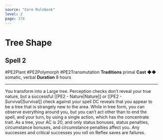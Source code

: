```yaml
---
source: "Core Rulebook"
level: 2
page: 378
---
```


# Tree Shape
## Spell 2
#PE2Plant #PE2Polymorph #PE2Transmutation 
**Traditions** primal
**Cast** ◆◆ somatic, verbal
**Duration** 8 hours

-----
You transform into a Large tree. Perception checks don’t reveal your true nature, but a successful [[PE2 - Nature|Nature]] or [[PE2 - Survival|Survival]] check against your spell DC reveals that you appear to be a tree that is strangely new to the area. While in tree form, you can observe everything around you, but you can’t act other than to end the spell, and your turn, by using a single action, which has the concentrate trait. As a tree, your AC is 20, and only status bonuses, status penalties, circumstance bonuses, and circumstance penalties affect you. Any successes and critical successes you roll on Reflex saves are failures.